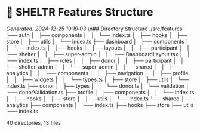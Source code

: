 # 🌳 SHELTR Features Structure
*Generated: 2024-12-25 19:19:03*
\n## Directory Structure
./src/features
├── auth
│   ├── components
│   │   └── index.ts
│   ├── hooks
│   ├── store
│   ├── utils
│   └── index.ts
├── dashboard
│   ├── components
│   │   └── index.ts
│   ├── hooks
│   ├── layouts
│   │   ├── participant
│   │   ├── shelter
│   │   ├── super-admin
│   │   ├── DashboardLayout.tsx
│   │   └── index.ts
│   ├── roles
│   │   ├── donor
│   │   ├── participant
│   │   ├── shelter-admin
│   │   └── super-admin
│   ├── shared
│   │   ├── analytics
│   │   ├── components
│   │   ├── navigation
│   │   ├── profile
│   │   ├── widgets
│   │   └── types.ts
│   ├── store
│   ├── utils
│   └── index.ts
├── donor
│   ├── types
│   │   └── donor.ts
│   └── validation
│       └── donorValidation.ts
├── profile
│   ├── components
│   │   └── index.ts
│   ├── hooks
│   ├── store
│   ├── utils
│   └── index.ts
└── shared
    ├── analytics
    ├── components
    │   └── index.ts
    ├── hooks
    ├── store
    ├── utils
    └── index.ts

40 directories, 13 files
